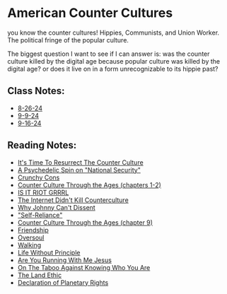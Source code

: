# American Counter Cultures
you know the counter cultures! Hippies, Communists, and Union Worker. The political fringe of the popular culture.

The biggest question I want to see if I can answer is: was the counter culture killed by the digital age because popular culture was killed by the digital age? or does it live on in a form unrecognizable to its hippie past?

## Class Notes:
* [8-26-24](/Fall%202024/American%20Counter%20Cultures%20(HON-2306G)/8-26-28.md)
* [9-9-24](Notes_9-9-24.md)
* [9-16-24](Notes_9-16-24.md)

## Reading Notes:
* [It's Time To Resurrect The Counter Culture](rescountercul.md)
* [A Psychedelic Spin on "National Security"](NationSecSpin.md)
* [Crunchy Cons](CrunchyCons.md)
* [Counter Culture Through the Ages (chapters 1-2)](CTTA_CH1&2.md)
* [IS IT RIOT GRRRL](riotGrrrl.md)
* [The Internet Didn't Kill Counterculture](internetKillCounterculture.md)
* [Why Johnny Can't Dissent](Johnny.md)
* ["Self-Reliance"](selfReliance.md)
* [Counter Culture Through the Ages (chapter 9)](CTTA_CH9.md)
* [Friendship](friendship.md)
* [Oversoul](oversoul.md)
* [Walking](walking.md)
* [Life Without Principle](lifeWithoutPrinciple.md)
* [Are You Running With Me Jesus](RunningJesus.md)
* [On The Taboo Against Knowing Who You Are](TabooAgainst.md)
* [The Land Ethic](LandEthic.md)
* [Declaration of Planetary Rights](planetRights.md)
